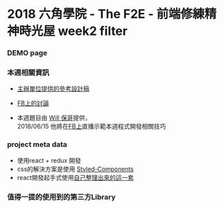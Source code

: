 # 2018 六角學院 - The F2E - 前端修練精神時光屋 week2 filter


### DEMO page


### 本週相關資訊
- [主辦單位提供的參考設計稿](https://hexschool.github.io/THE_F2E_Design/week2-filter/)

- [FB上的討論](https://www.facebook.com/groups/173311386703334/learning_content/?filter=377909922704174&post=181532992547840)
- 本週題目由 [Will 保哥](https://github.com/doggy8088)提供，  
2018/06/15 他將在[FB上](https://www.facebook.com/will.fans/videos/2124246790937787/)直播示範本週程式開發相關技巧

### project meta data
- 使用react + redux 開發
- css的解決方案是使用 [Styled-Components](https://github.com/styled-components/styled-components)
- react開發起手式使用[自己整理出來的這一套](https://github.com/akari0624/react-starter-boilerplate) 


### 值得一提的使用到的第三方Library






